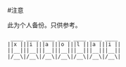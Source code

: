 #注意

此为个人备份。只供参考。

```
 ____ ____ ____ ____ ____ ____ ____ 
||x |||i |||a |||o |||l |||a |||i ||
||__|||__|||__|||__|||__|||__|||__||
|/__\|/__\|/__\|/__\|/__\|/__\|/__\|
```
